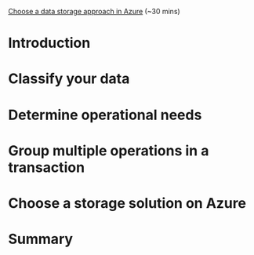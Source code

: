 [Choose a data storage approach in Azure](https://docs.microsoft.com/en-us/learn/modules/choose-storage-approach-in-azure/) (~30 mins)

# Introduction

# Classify your data

# Determine operational needs

# Group multiple operations in a transaction

# Choose a storage solution on Azure

# Summary
